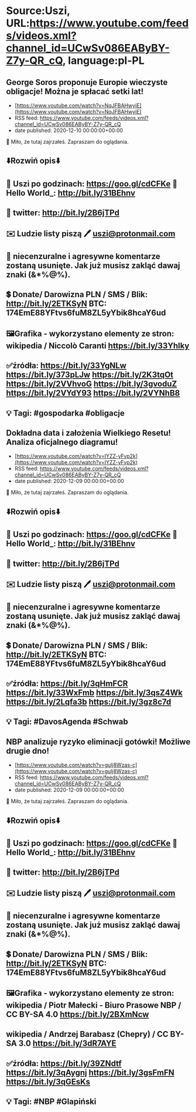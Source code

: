 # Source:Uszi, URL:https://www.youtube.com/feeds/videos.xml?channel_id=UCwSv086EAByBY-Z7y-QR_cQ, language:pl-PL

## George Soros proponuje Europie wieczyste obligacje! Można je spłacać setki lat!
 - [https://www.youtube.com/watch?v=NqJFBAHwyiE](https://www.youtube.com/watch?v=NqJFBAHwyiE)
 - RSS feed: https://www.youtube.com/feeds/videos.xml?channel_id=UCwSv086EAByBY-Z7y-QR_cQ
 - date published: 2020-12-10 00:00:00+00:00

🤪 Miło, że tutaj zajrzałeś.  Zapraszam do oglądania.

⬇️Rozwiń opis⬇️
------------------------------------------------------------
👀 Uszi po godzinach: https://goo.gl/cdCFKe
👀 Hello World_: http://bit.ly/31BEhnv
------------------------------------------------------------
👀 twitter: http://bit.ly/2B6jTPd
------------------------------------------------------------
✉️ Ludzie listy piszą 
🖊️ uszi@protonmail.com
------------------------------------------------------------
👺 niecenzuralne i agresywne komentarze zostaną usunięte.  Jak już musisz zakląć dawaj znaki (&*%@%).
------------------------------------------------------------
💲 Donate/ Darowizna
PLN / SMS / Blik: http://bit.ly/2ETKSyN
BTC: 174EmE88YFtvs6fuM8ZL5yYbik8hcaY6ud
---------------------------------------------------------------
🖼Grafika - wykorzystano elementy ze stron:
wikipedia / Niccolò Caranti
https://bit.ly/33Yhlky
---------------------------------------------------------------
✅źródła:
https://bit.ly/33YgNLw
https://bit.ly/373pLJw
https://bit.ly/2K3tqOt
https://bit.ly/2VVhvoG
https://bit.ly/3gvoduZ
https://bit.ly/2VYdY93
https://bit.ly/2VYNhB8
-------------------------------------------------------------
💡 Tagi: #gospodarka #obligacje
--------------------------------------------------------------

## Dokładna data i założenia Wielkiego Resetu! Analiza oficjalnego diagramu!
 - [https://www.youtube.com/watch?v=IYZZ-yFvp2k](https://www.youtube.com/watch?v=IYZZ-yFvp2k)
 - RSS feed: https://www.youtube.com/feeds/videos.xml?channel_id=UCwSv086EAByBY-Z7y-QR_cQ
 - date published: 2020-12-09 00:00:00+00:00

🤪 Miło, że tutaj zajrzałeś.  Zapraszam do oglądania.

⬇️Rozwiń opis⬇️
------------------------------------------------------------
👀 Uszi po godzinach: https://goo.gl/cdCFKe
👀 Hello World_: http://bit.ly/31BEhnv
------------------------------------------------------------
👀 twitter: http://bit.ly/2B6jTPd
------------------------------------------------------------
✉️ Ludzie listy piszą 
🖊️ uszi@protonmail.com
------------------------------------------------------------
👺 niecenzuralne i agresywne komentarze zostaną usunięte.  Jak już musisz zakląć dawaj znaki (&*%@%).
------------------------------------------------------------
💲 Donate/ Darowizna
PLN / SMS / Blik: http://bit.ly/2ETKSyN
BTC: 174EmE88YFtvs6fuM8ZL5yYbik8hcaY6ud
---------------------------------------------------------------
✅źródła:
https://bit.ly/3qHmFCR
https://bit.ly/33WxFmb
https://bit.ly/3qsZ4Wk
https://bit.ly/2Lqfa3b
https://bit.ly/3gz8c7d
-------------------------------------------------------------
💡 Tagi: #DavosAgenda #Schwab
--------------------------------------------------------------

## NBP analizuje ryzyko eliminacji gotówki! Możliwe drugie dno!
 - [https://www.youtube.com/watch?v=guIj8Wzas-c](https://www.youtube.com/watch?v=guIj8Wzas-c)
 - RSS feed: https://www.youtube.com/feeds/videos.xml?channel_id=UCwSv086EAByBY-Z7y-QR_cQ
 - date published: 2020-12-09 00:00:00+00:00

🤪 Miło, że tutaj zajrzałeś.  Zapraszam do oglądania.

⬇️Rozwiń opis⬇️
------------------------------------------------------------
👀 Uszi po godzinach: https://goo.gl/cdCFKe
👀 Hello World_: http://bit.ly/31BEhnv
------------------------------------------------------------
👀 twitter: http://bit.ly/2B6jTPd
------------------------------------------------------------
✉️ Ludzie listy piszą 
🖊️ uszi@protonmail.com
------------------------------------------------------------
👺 niecenzuralne i agresywne komentarze zostaną usunięte.  Jak już musisz zakląć dawaj znaki (&*%@%).
------------------------------------------------------------
💲 Donate/ Darowizna
PLN / SMS / Blik: http://bit.ly/2ETKSyN
BTC: 174EmE88YFtvs6fuM8ZL5yYbik8hcaY6ud
---------------------------------------------------------------
🖼Grafika - wykorzystano elementy ze stron:
wikipedia / Piotr Małecki - Biuro Prasowe NBP / CC BY-SA 4.0
https://bit.ly/2BXmNcw
---
wikipedia / Andrzej Barabasz (Chepry) / CC BY-SA 3.0
https://bit.ly/3dR7AYE
---------------------------------------------------------------
✅źródła:
https://bit.ly/39ZNdtf
https://bit.ly/3qAygnj
https://bit.ly/3gsFmFN
https://bit.ly/3qGEsKs
-------------------------------------------------------------
💡 Tagi: #NBP #Glapiński
--------------------------------------------------------------

